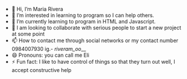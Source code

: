 - 👋 Hi, I’m Maria Rivera 
- 👀 I’m interested in learning to program so I can help others.
- 🌱 I’m currently learning to program in HTML and Javascript.
- 💞️ I am looking to collaborate with serious people to start a new project at some point
- 📫 How to contact me through social networks or my contact number 
0984007930
ig.- _riveram_oo___
- 😄 Pronouns: you can call me Eli
- ⚡ Fun fact: I like to have control of things so that they turn out well, I accept constructive help

<!---
Rivera-mendoza/Rivera-mendoza is a ✨ special ✨ repository because its `README.md` (this file) appears on your GitHub profile.
You can click the Preview link to take a look at your changes.
--->
